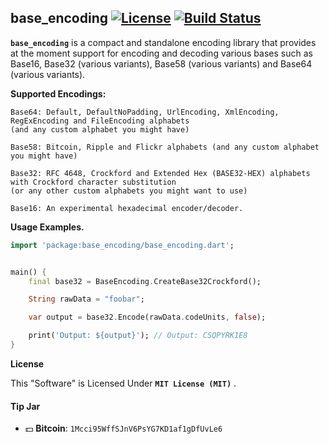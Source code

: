 ## base_encoding [![License](https://img.shields.io/badge/license-MIT-blue.svg)](https://github.com/ron4fun/base_encoding/blob/master/LICENSE) [![Build Status](https://travis-ci.com/ron4fun/base_encoding.svg?branch=main)](https://travis-ci.com/ron4fun/base_encoding)
**`base_encoding`** is a compact and standalone encoding library that provides at the moment support for encoding and decoding various bases such as Base16, Base32 (various variants), Base58 (various variants) and Base64 (various variants).

**Supported Encodings:**

    Base64: Default, DefaultNoPadding, UrlEncoding, XmlEncoding, RegExEncoding and FileEncoding alphabets 
    (and any custom alphabet you might have)
    
    Base58: Bitcoin, Ripple and Flickr alphabets (and any custom alphabet you might have)

    Base32: RFC 4648, Crockford and Extended Hex (BASE32-HEX) alphabets with Crockford character substitution 
    (or any other custom alphabets you might want to use)   
    
    Base16: An experimental hexadecimal encoder/decoder.

   
**Usage Examples.**

```dart
import 'package:base_encoding/base_encoding.dart';


main() {
    final base32 = BaseEncoding.CreateBase32Crockford();

    String rawData = "foobar";

    var output = base32.Encode(rawData.codeUnits, false);

    print('Output: ${output}'); // Output: CSQPYRK1E8
}
```
    
**License**

This "Software" is Licensed Under  **`MIT License (MIT)`** .

#### Tip Jar
* :dollar: **Bitcoin**: `1Mcci95WffSJnV6PsYG7KD1af1gDfUvLe6`
